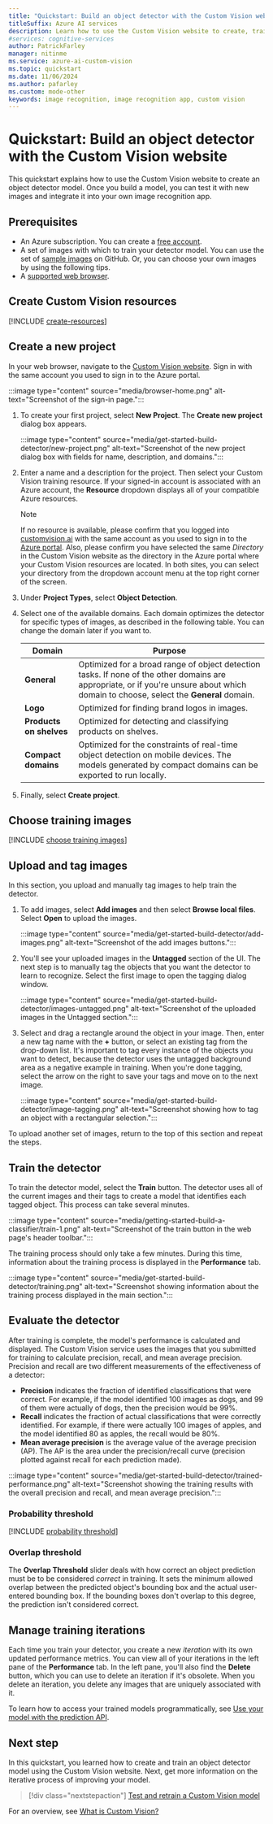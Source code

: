 ```yaml
---
title: "Quickstart: Build an object detector with the Custom Vision website"
titleSuffix: Azure AI services
description: Learn how to use the Custom Vision website to create, train, and test an object detector model.
#services: cognitive-services
author: PatrickFarley
manager: nitinme
ms.service: azure-ai-custom-vision
ms.topic: quickstart
ms.date: 11/06/2024
ms.author: pafarley
ms.custom: mode-other
keywords: image recognition, image recognition app, custom vision
---
```


# Quickstart: Build an object detector with the Custom Vision website

This quickstart explains how to use the Custom Vision website to create an object detector model. Once you build a model, you can test it with new images and integrate it into your own image recognition app.

## Prerequisites

- An Azure subscription. You can create a [free account](https://azure.microsoft.com/free/cognitive-services/).
- A set of images with which to train your detector model. You can use the set of [sample images](https://github.com/Azure-Samples/cognitive-services-python-sdk-samples/tree/master/samples/vision/images) on GitHub. Or, you can choose your own images by using the following tips.
- A [supported web browser](overview.md#supported-browsers-for-custom-vision-web-portal).

## Create Custom Vision resources

[!INCLUDE [create-resources](includes/create-resources.md)]

## Create a new project

In your web browser, navigate to the [Custom Vision website](https://customvision.ai). Sign in with the same account you used to sign in to the Azure portal.

:::image type="content" source="media/browser-home.png" alt-text="Screenshot of the sign-in page.":::

1. To create your first project, select **New Project**. The **Create new project** dialog box appears.

    :::image type="content" source="media/get-started-build-detector/new-project.png" alt-text="Screenshot of the new project dialog box with fields for name, description, and domains.":::

1. Enter a name and a description for the project. Then select your Custom Vision training resource. If your signed-in account is associated with an Azure account, the **Resource** dropdown displays all of your compatible Azure resources.

   > [!NOTE]
   > If no resource is available, please confirm that you logged into [customvision.ai](https://customvision.ai) with the same account as you used to sign in to the [Azure portal](https://portal.azure.com). Also, please confirm you have selected the same *Directory* in the Custom Vision website as the directory in the Azure portal where your Custom Vision resources are located. In both sites, you can select your directory from the dropdown account menu at the top right corner of the screen.

1. Under **Project Types**, select **Object Detection**.

1. Select one of the available domains. Each domain optimizes the detector for specific types of images, as described in the following table. You can change the domain later if you want to.

    |Domain|Purpose|
    |---|---|
    |__General__| Optimized for a broad range of object detection tasks. If none of the other domains are appropriate, or if you're unsure about which domain to choose, select the __General__ domain. |
    |__Logo__|Optimized for finding brand logos in images.|
    |__Products on shelves__|Optimized for detecting and classifying products on shelves.|
    |__Compact domains__| Optimized for the constraints of real-time object detection on mobile devices. The models generated by compact domains can be exported to run locally.|

1. Finally, select __Create project__.

## Choose training images

[!INCLUDE [choose training images](includes/choose-training-images.md)]

## Upload and tag images

In this section, you upload and manually tag images to help train the detector. 

1. To add images, select __Add images__ and then select __Browse local files__. Select __Open__ to upload the images.

    :::image type="content" source="media/get-started-build-detector/add-images.png" alt-text="Screenshot of the add images buttons.":::

1. You'll see your uploaded images in the **Untagged** section of the UI. The next step is to manually tag the objects that you want the detector to learn to recognize. Select the first image to open the tagging dialog window.

    :::image type="content" source="media/get-started-build-detector/images-untagged.png" alt-text="Screenshot of the uploaded images in the Untagged section.":::

1. Select and drag a rectangle around the object in your image. Then, enter a new tag name with the **+** button, or select an existing tag from the drop-down list. It's important to tag every instance of the objects you want to detect, because the detector uses the untagged background area as a negative example in training. When you're done tagging, select the arrow on the right to save your tags and move on to the next image.

    :::image type="content" source="media/get-started-build-detector/image-tagging.png" alt-text="Screenshot showing how to tag an object with a rectangular selection.":::

To upload another set of images, return to the top of this section and repeat the steps.

## Train the detector

To train the detector model, select the **Train** button. The detector uses all of the current images and their tags to create a model that identifies each tagged object. This process can take several minutes.

:::image type="content" source="media/getting-started-build-a-classifier/train-1.png" alt-text="Screenshot of the train button in the web page's header toolbar.":::

The training process should only take a few minutes. During this time, information about the training process is displayed in the **Performance** tab.

:::image type="content" source="media/get-started-build-detector/training.png" alt-text="Screenshot showing information about the training process displayed in the main section.":::

## Evaluate the detector

After training is complete, the model's performance is calculated and displayed. The Custom Vision service uses the images that you submitted for training to calculate precision, recall, and mean average precision. Precision and recall are two different measurements of the effectiveness of a detector:

- **Precision** indicates the fraction of identified classifications that were correct. For example, if the model identified 100 images as dogs, and 99 of them were actually of dogs, then the precision would be 99%.
- **Recall** indicates the fraction of actual classifications that were correctly identified. For example, if there were actually 100 images of apples, and the model identified 80 as apples, the recall would be 80%.
- **Mean average precision** is the average value of the average precision (AP). The AP is the area under the precision/recall curve (precision plotted against recall for each prediction made).

:::image type="content" source="media/get-started-build-detector/trained-performance.png" alt-text="Screenshot showing the training results with the overall precision and recall, and mean average precision.":::

### Probability threshold

[!INCLUDE [probability threshold](includes/probability-threshold.md)]

### Overlap threshold

The **Overlap Threshold** slider deals with how correct an object prediction must be to be considered *correct* in training. It sets the minimum allowed overlap between the predicted object's bounding box and the actual user-entered bounding box. If the bounding boxes don't overlap to this degree, the prediction isn't considered correct.

## Manage training iterations

Each time you train your detector, you create a new _iteration_ with its own updated performance metrics. You can view all of your iterations in the left pane of the **Performance** tab. In the left pane, you'll also find the **Delete** button, which you can use to delete an iteration if it's obsolete. When you delete an iteration, you delete any images that are uniquely associated with it.

To learn how to access your trained models programmatically, see [Use your model with the prediction API](./use-prediction-api.md).

## Next step

In this quickstart, you learned how to create and train an object detector model using the Custom Vision website. Next, get more information on the iterative process of improving your model.

> [!div class="nextstepaction"]
> [Test and retrain a Custom Vision model](test-your-model.md)

For an overview, see [What is Custom Vision?](./overview.md)
